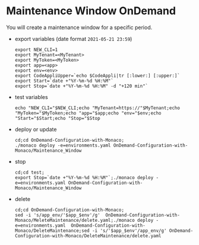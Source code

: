# Maintenance Window OnDemand

You will create a maintenance window for a specific period.
 
- export variables (date format `2021-05-21 23:59`)

      export NEW_CLI=1
      export MyTenant=<MyTenant>
      export MyToken=<MyToken>
      export app=<app>
      export env=<env>
      export CodeAppliUpper=`echo $CodeAppli|tr [:lower:] [:upper:]`
      export Start=`date +"%Y-%m-%d %H:%M"`
      export Stop=`date +"%Y-%m-%d %H:%M" -d "+120 min"`
      
- test variables

      echo "NEW_CLI="$NEW_CLI;echo "MyTenant=https://"$MyTenant;echo "MyToken="$MyToken;echo "app="$app;echo "env="$env;echo "Start="$Start;echo "Stop="$Stop
     
- deploy or update

      cd;cd OnDemand-Configuration-with-Monaco;
      ./monaco deploy -e=environments.yaml OnDemand-Configuration-with-Monaco/Maintenance_Window
      
- stop

      cd;cd test;
      export Stop=`date +"%Y-%m-%d %H:%M"`;./monaco deploy -e=environments.yaml OnDemand-Configuration-with-Monaco/Maintenance_Window


- delete

      cd;cd OnDemand-Configuration-with-Monaco;
      sed -i 's/app_env/'$app_$env'/g'  OnDemand-Configuration-with-Monaco/MeleteMaintenance/delete.yaml;./monaco deploy -e=environments.yaml  OnDemand-Configuration-with-Monaco/DeleteMaintenance;sed -i 's/'$app_$env'/app_env/g' OnDemand-Configuration-with-Monaco/DeleteMaintenance/delete.yaml



